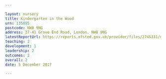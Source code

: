 ```yaml
---

layout: nursery
title: Kindergarten in the Wood
urn: 135095
postcode: NW8 9NG
address: 37-41 Grove End Road, London, NW8 9NG
latestReportUrl: https://reports.ofsted.gov.uk/provider/files/2745331/urn/135095.pdf
teaching: 2
development: 1
leadership: 2
outcomes: 2
overall: 2
date: 5 December 2017

---
```


